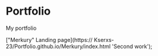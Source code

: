# Portfolio 
My portfolio



["Merkury" Landing page](https:// Kserxs-23/Portfolio.github.io/Merkury/index.html 'Second work');

